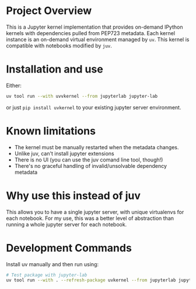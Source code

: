 # Project Overview
This is a Jupyter kernel implementation that provides on-demand IPython kernels with dependencies pulled from PEP723 metadata. Each kernel instance is an on-demand virtual environment managed by `uv`. This kernel is compatible with notebooks modified by `juv`.

# Installation and use
Either:
```bash
uv tool run --with uvvkernel --from jupyterlab jupyter-lab 
``` 
or just `pip install uvkernel` to your existing jupyter server environment.

# Known limitations
- The kernel must be manually restarted when the metadata changes.
- Unlike juv, can't install jupyter extensions
- There is no UI (you can use the juv comand line tool, though!)
- There's no graceful handling of invalid/unsolvable dependency metadata

# Why use this instead of juv
This allows you to have a single jupyter server, with unique virtualenvs for each notebook. For my use, this was a better level of abstraction than running a whole jupyter server for each notebook.

# Development Commands
Install uv manually and then run using:
```bash
# Test package with jupyter-lab
uv tool run --with . --refresh-package uvkernel --from jupyterlab jupyter-lab
```
